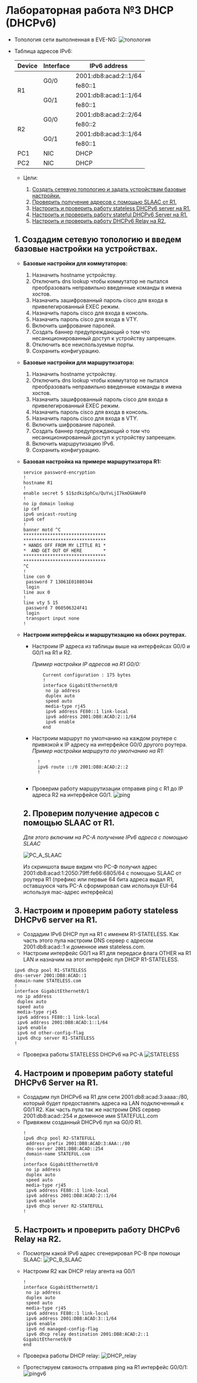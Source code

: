 # Лабораторная работа №3 DHCP (DHCPv6)
- Топология сети выполненная в EVE-NG:
  ![топология](https://github.com/MIranaNightshade/otus-networks/blob/main/lab3_DHCP/DHCPv6/jpeg/topology.png)

- Таблица адресов IPv6:
  
  <table>
<thead>
<tr>
<th>Device</th>
<th>Interface</th>
<th>IPv6 address</th>
</tr>
</thead>
<tbody>
<tr>
<td rowspan=4>R1</td>
<td rowspan=2>G0/0</td>
<td>2001:db8:acad:2::1/64</td>
</tr>
<tr>
<td>fe80::1</td>
</tr>
<tr>
<td rowspan=2>G0/1</td>
<td>2001:db8:acad:1::1/64</td>
</tr>
<tr>
<td>fe80::1</td>
</tr>
<tr>
<td rowspan=4>R2</td>
<td rowspan=2>G0/0</td>
<td>2001:db8:acad:2::2/64</td>
</tr>
<tr>
<td>fe80::2</td>
</tr>
<tr>
<td rowspan=2>G0/1</td>
<td>2001:db8:acad:3::1/64</td>
</tr>
<tr>
<td>fe80::1</td>
</tr>
<tr>
<td>PC1</td>
<td>NIC</td>
<td>DHCP</td>
</tr>
<tr>
<td>PC2</td>
<td>NIC</td>
<td>DHCP</td>
</tr>
</tbody>
</table>

- Цели:
  
  1. [Создать сетевую топологию и задать устройствам базовые настройки.](#title1)
  2. [Проверить получение адресов с помощью SLAAC от R1.](#title2)
  3. [Настроить и проверить работу stateless DHCPv6 server на R1.](#title3)
  4. [Настроить и проверить работу stateful DHCPv6 Server на R1.](#title4)
  5. [Настроить и проверить работу DHCPv6 Relay на R2.](#title5)

## <a id="title1"> 1. Создадим сетевую топологию и введем базовые настройки на устройствах.</a>

- **Базовые настройки для коммутаторов:**
  
  1. Назначить hostname устройству.
  2. Отключить dns lookup чтобы коммутатор не пытался преобразовать неправильно введенные команды в имена хостов.
  3. Hазначить зашифрованный пароль cisco для входа в привелегированный EXEC режим.
  4. Назначить пароль cisco для входа в консоль.
  5. Назначить пароль cisco для входа в VTY. 
  6. Включить шифрование паролей. 
  7. Создать баннер предупреждающий о том что несанкционированный доступ к устройству запреещен.  
  8. Отключить все неиспользуемые порты.  
  9. Сохранить конфигурацию.

- **Базовые настройки для маршрутизатора:**
  
  1. Назначить hostname устройству.
  3. Отключить dns lookup чтобы коммутатор не пытался преобразовать неправильно введенные команды в имена хостов.
  4. Hазначить зашифрованный пароль cisco для входа в привелегированный EXEC режим.
  5. Назначить пароль cisco для входа в консоль.
  6. Назначить пароль cisco для входа в VTY.
  7. Включить шифрование паролей.
  8. Создать баннер предупреждающий о том что несанкционированный доступ к устройству запреещен.
  9. Включить маршрутизацию IPv6.
  10. Сохранить конфигурацию.

 - **Базовая настройка на примере маршрутизатора R1:**     

    ```  
    service password-encryption
    !
    hostname R1
    !
    enable secret 5 $1$zdki$phCu/QuYvLjI7kmOGkWeF0
    !
    no ip domain lookup
    ip cef
    ipv6 unicast-routing
    ipv6 cef
    !
    banner motd ^C
    *******************************
    *******************************
    * HANDS OFF FROM MY LITTLE R1 *
    *  AND GET OUT OF HERE        *
    *******************************
    *******************************
    ^C
    !
    line con 0
     password 7 13061E01080344
     login
    line aux 0
    !
    line vty 5 15
     password 7 060506324F41
     login
     transport input none
    !
    ```
- **Настроим интерфейсы и маршрутизацию на обоих роутерах.**
   - Настроим IP адреса из таблицы выше на интерфейсах G0/0 и G0/1 на R1 и R2.
     
     *Пример настройки IP адресов на R1 G0/0:*
        ```
            Current configuration : 175 bytes
            !
            interface GigabitEthernet0/0
             no ip address
             duplex auto
             speed auto
             media-type rj45
             ipv6 address FE80::1 link-local
             ipv6 address 2001:DB8:ACAD:2::1/64
             ipv6 enable
            end
        ```
          
    - Настроим маршрут по умолчанию на каждом роутере с привязкой к IP адресу на интерфейсе G0/0 другого роутера.
      *Пример настройки маршрута по умолчанию на R1:*
       ```
         !
         ipv6 route ::/0 2001:DB8:ACAD:2::2
         !
            
    - Проверим работу маршрутизации отправив ping с R1 до IP адреса R2 на интерфейсе G0/1.
      ![ping](https://github.com/MIranaNightshade/otus-networks/blob/main/lab3_DHCP/DHCPv6/jpeg/ping.png)
  

  ## <a id="title2"> 2. Проверим получение адресов с помощью SLAAC от R1.</a>
  
  *Для этого включим на PC-A получение IPv6 адреса с помощью SLAAC*
  
  ![PC_A_SLAAC](https://github.com/MIranaNightshade/otus-networks/blob/main/lab3_DHCP/DHCPv6/jpeg/PC_A_SLAAC.png)

  Из скриншота выше видим что PС-Ф получил адрес 2001:db8:acad:1:2050:79ff:fe66:6805/64 с помощью SLAAC от роутера R1 (префикс или первые 64 бита адреса выдал R1, оставшуюся чать PC-A сформировал сам используя EUI-64 используя mac-адрес интерфейса)

## <a id="title3"> 3. Настроим и проверим работу stateless DHCPv6 server на R1.</a>

  - Создадим IPv6 DHCP пул на R1 с именем R1-STATELESS. Как часть этого пула настроим DNS сервер с адресом 2001:db8:acad::1 и доменное имя stateless.com.
  - Настроим интерфейс G0/1 на R1 для передаси флага OTHER на R1 LAN и назначим на этот интерфейс пул DHCP R1-STATELESS.


  ```
  ipv6 dhcp pool R1-STATELESS
  dns-server 2001:DB8:ACAD::1
  domain-name STATELESS.com
  !
  interface GigabitEthernet0/1
   no ip address
   duplex auto
   speed auto
   media-type rj45
   ipv6 address FE80::1 link-local
   ipv6 address 2001:DB8:ACAD:1::1/64
   ipv6 enable
   ipv6 nd other-config-flag
   ipv6 dhcp server R1-STATELESS
  !
 ``` 
  - Проверка работы STATELESS DHCPv6 на PC-A
    ![STATELESS](https://github.com/MIranaNightshade/otus-networks/blob/main/lab3_DHCP/DHCPv6/jpeg/STATELESS.png)

 ## <a id="title4"> 4. Настроим и проверим работу stateful DHCPv6 Server на R1.</a>
   - Создадим пул DHCPv6 на R1 для сети 2001:db8:acad:3:aaaa::/80, который будет предоставлять адреса на LAN подключенный к G0/1 R2. Как часть пула так же настроим DNS сервер 2001:db8:acad::254 и доменное имя STATEFULL.com
   - Привяжем созданный DHCPv6 пул на G0/0 R1.    
     ```
     !
     ipv6 dhcp pool R2-STATEFULL
      address prefix 2001:DB8:ACAD:3:AAA::/80
      dns-server 2001:DB8:ACAD::254
      domain-name STATEFUL.com
     !
     interface GigabitEthernet0/0
      no ip address
      duplex auto
      speed auto
      media-type rj45
      ipv6 address FE80::1 link-local
      ipv6 address 2001:DB8:ACAD:2::1/64
      ipv6 enable
      ipv6 dhcp server R2-STATEFULL
     !
     ```
## <a id="title5"> 5. Настроить и проверить работу DHCPv6 Relay на R2.</a>
- Посмотрм какой IPv6 адрес сгенерировал PC-B при помощи SLAAC:
  ![PC_B_SLAAC](https://github.com/MIranaNightshade/otus-networks/blob/main/lab3_DHCP/DHCPv6/jpeg/PC_BB_SLAAC.png)

- Настроим R2 как DHCP relay агента на G0/1

  ```
  !
  interface GigabitEthernet0/1
   no ip address
   duplex auto
   speed auto
   media-type rj45
   ipv6 address FE80::1 link-local
   ipv6 address 2001:DB8:ACAD:3::1/64
   ipv6 enable
   ipv6 nd managed-config-flag
   ipv6 dhcp relay destination 2001:DB8:ACAD:2::1 GigabitEthernet0/0
  end
  ```

- Проверка работы DHCP relay:
 ![DHCP_relay](https://github.com/MIranaNightshade/otus-networks/blob/main/lab3_DHCP/DHCPv6/jpeg/STATEFUL.png)

- Протестируем связность отправив ping на R1 интерфейс G0/0/1:
 ![pingv6](https://github.com/MIranaNightshade/otus-networks/blob/main/lab3_DHCP/DHCPv6/jpeg/pingv6.png) 

          

  
